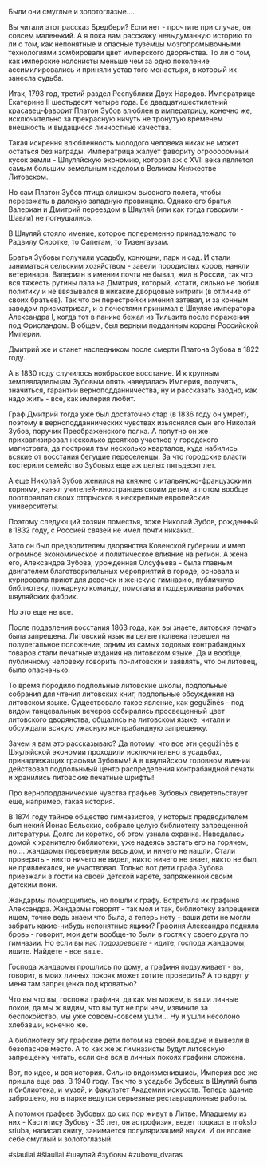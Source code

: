 Были они смуглые и золотоглазые....

Вы читали этот рассказ Бредбери? Если нет - прочтите при случае, он совсем маленький. А я пока вам расскажу невыдуманную историю то ли о том, как непонятные и опасные туземцы мозгопромывочными технологиями зомбировали цвет имперского дворянства. То ли о том, как имперские колонисты меньше чем за одно поколение ассимилировались и приняли устав того монастыря, в который их занесла судьба.

Итак, 1793 год, третий раздел Республики Двух Народов. Императрице Екатерине II шестьдесят четыре года. Ее двадцатишестилетний красавец-фаворит Платон Зубов влюблен в императрицу, конечно же, исключительно за прекрасную ничуть не тронутую временем внешность и выдащиеся личностные качества. 

Такая искрення влюбленность молодого человека никак не может остаться без награды. Императрица жалует фавориту огрооооомный кусок земли - Шяуляйскую экономию, которая аж с XVII века является самым большим земельным наделом в Великом Княжестве Литовском..

Но сам Платон Зубов птица слишком высокого полета, чтобы переезжать в далекую западную провинцию. Однако его братья Валериан и Дмитрий переездом в Шяуляй (или как тогда говорили - Шавли) не погнушались.

В Шяуляй стояло имение, которое попеременно принадлежало то Радвилу Сиротке, то Сапегам, то Тизенгаузам.

Братья Зубовы получили усадьбу, конюшни, парк и сад. И стали заниматься сельским хозяйством - завели породистых коров, наняли ветеринара. Валериан в имении почти не бывал, жил в России, так что вся тяжесть рутины пала на Дмитрия, который, кстати, сильно не любил политику и не ввязывался в никакие дворцовые интриги (в отличие от своих братьев). Так что он перестройки имения затевал, и за конным заводом присматривал, и с почестями принимал в Шяуляе императора Александра I, когда тот в панике бежал из Тильзита после поражения под Фрисландом. В общем, был верным подданным короны Российской Империи.

Дмитрий же и станет наследником после смерти Платона Зубова в 1822 году.

А в 1830 году случилось ноябрьское восстание. И к крупным землевладельцам Зубовым опять наведалась Империя, получить, значиться,  гарантии верноподданничества, ну и рассказать заодно, как надо жить - все, как империя любит.

Граф Дмитрий тогда уже был достаточно стар (в 1836 году он умрет), поэтому в верноподданнических чувствах изьяснялся сын его Николай Зубов, поручик Преображенского полка. А попутно он же прихватизировал несколько десятков участков у городского магистрата, да построил там несколько кварталов, куда набились всякие от восстания бегущие переселенцы. За что городские власти костерили семейство Зубовых еще аж целых пятьдесят лет.

А еще Николай Зубов женился на княжне с итальянско-французскими корнями, нанял учителей-иностранцев своим детям, а потом вообще поотправлял своих отпрысков в нескрепные европейские университеты.

Поэтому следующий хозяин поместья, тоже Николай Зубов, рожденный в 1832 году, с Россией связей не имел почти никаких.

Зато он был предводителем дворянства Ковенской губернии и  имел огромное экономическое и политическое влияние на регион. А жена его, Александра Зубова, урожденная Олсуфьева - была главным двигателем благотворительных мероприятий в городе, основала и курировала приют для девочек и женскую гимназию, публичную библиотеку, пожарную команду, помогала и поддерживала рабочих шяуляйских фабрик.

Но это еще не все.

После подавления восстания 1863 года, как вы знаете, литовскя печать была запрещена. Литовский язык на целые полвека перешел на полулегальное положение, одним из самых ходовых контрабандных товаров стали печатные издания на литовском языке. Да и вообще, публичному человеку говорить по-литовски и заявлять, что он литовец, было опасненько.

То время породило подпольные литовские школы, подпольные собрания для чтения литовских книг, подпольные обсуждения на литовском языке. Существовало такое явление, как gegužinės - под видом танцевальных вечеров собирались просвещенный цвет литовского дворянства, общались на литовском языке, читали и обсуждали всякую ужасную контрабандную запрещенку.

Зачем я вам это рассказываю? Да потому, что все эти gegužinės в Шяуляйской экономии проходили исключительно в усадьбах, принадлежащих графьям Зубовым! А в шяуляйском головном имении действовал подпольнмый центр распределения контрабандной печати и хранились литовские печатные шрифты!

Про верноподданические чувства графьев Зубовых свидетельствует еще, например, такая история.

В 1874 году тайное общество гимназистов, у которых предводителем был некий Йонас Бельскис, собрало целую библиотеку запрещенной литературы. Долго ли коротко, об этом узнала охранка. Наведалась домой к хранителю библиотеки, уже надеясь застать его на горячем, но.... жандармы перевернули весь дом, и ничего не нашли. Стали проверять - никто ничего не видел, никто ничего не знает, никто не был, не привлекался, не участвовал. Только вот дети графа Зубова приезжали в гости на своей детской карете, запряженной своим детским пони.

Жандармы поморщились, но пошли к графу. Встретила их графиня Александра. Жандармы говорят - так мол и так, библиотеку запрещенки ищем, точно ведь знаем что была, а теперь нету - ваши дети не могли забрать какие-нибудь непонятные ящики? Графиня Александра подняла бровь - говорит, мои дети вообще-то были в гостях у своего друга по гимназии. Но если вы нас _подозреваете_ - идите, господа жандармы, ищите. Найдете - все ваше.

Господа жандармы прошлись по дому, а графиня подзуживает - вы, говорит, в моих личных покоях может хотите проверить? А то вдруг у меня там запрещенка под кроватью?

Что вы что вы, госпожа графиня, да как мы можем, в ваши личные покои, да мы ж видим, что вы тут не при чем, извините за беспокойство, мы уже совсем-совсем ушли... Ну и ушли несолоно хлебавши, конечно же.

А библиотеку эту графские дети потом на своей лошадке и вывезли в безопасное место. А то как же ж гимназисты будут литовскую запрещенку читать, если она вся в личных покоях графини сложена.

Вот, по идее, и вся история. Сильно видоизменившись, Империя все же пришла еще раз. В 1940 году. Так что в усадьбе Зубовых в Шяуляй была и библиотека, и музей, и факультет Академии искусств. Теперь здание заброшено, но в парке ведутся серьезные реставрационные работы.

А потомки графьев Зубовых до сих пор живут в Литве. Младшему из них - Каститису Зубову - 35 лет, он астрофизик, ведет подкаст в mokslo sriuba, написал книгу, занимается полуляризацией науки. И он вполне себе смуглый и золотоглазый.

#siauliai #šiauliai #шяуляй #зубовы #zubovu_dvaras


